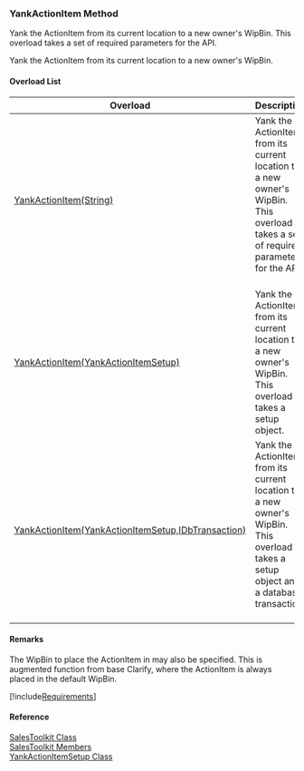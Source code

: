 ﻿### YankActionItem Method

Yank the ActionItem from its current location to a new owner's WipBin. This overload takes a set of required parameters for the API.

Yank the ActionItem from its current location to a new owner's WipBin.

#### Overload List

| Overload | Description |
| --- | --- |
| [YankActionItem(String)](FChoice.Toolkits.Clarify~FChoice.Toolkits.Clarify.Sales.SalesToolkit~YankActionItem(String).md) | Yank the ActionItem from its current location to a new owner's WipBin. This overload takes a set of required parameters for the API.   |
| [YankActionItem(YankActionItemSetup)](FChoice.Toolkits.Clarify~FChoice.Toolkits.Clarify.Sales.SalesToolkit~YankActionItem(YankActionItemSetup).md) | Yank the ActionItem from its current location to a new owner's WipBin. This overload takes a setup object.   |
| [YankActionItem(YankActionItemSetup,IDbTransaction)](FChoice.Toolkits.Clarify~FChoice.Toolkits.Clarify.Sales.SalesToolkit~YankActionItem(YankActionItemSetup,IDbTransaction).md) | Yank the ActionItem from its current location to a new owner's WipBin. This overload takes a setup object and a database transaction.   |

#### Remarks

The WipBin to place the ActionItem in may also be specified. This is augmented function from base Clarify, where the ActionItem is always placed in the default WipBin.

[!include[Requirements](../partials/requirements.md)]



#### Reference

[SalesToolkit Class](FChoice.Toolkits.Clarify~FChoice.Toolkits.Clarify.Sales.SalesToolkit.md)  
[SalesToolkit Members](FChoice.Toolkits.Clarify~FChoice.Toolkits.Clarify.Sales.SalesToolkit_members.md)  
[YankActionItemSetup Class](FChoice.Toolkits.Clarify~FChoice.Toolkits.Clarify.Sales.YankActionItemSetup.md)